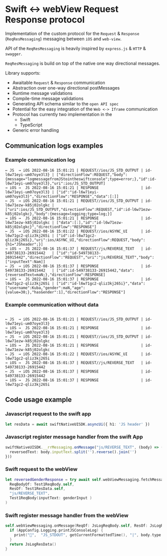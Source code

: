 
# Swift <-> webView Request Response protocol
  
Implementation of the custom protocol for the `Request` & `Response` (`ReqResMessaging`) messaging between `iOS` and `web-view`.

API of the `ReqResMessaging` is heavily inspired by `express.js` & `HTTP` & `swagger`.

`ReqResMessaging` is build on top of the native one way directional messages.

Library supports:
- Awaitable `Request` & `Response` communication
- Abstraction over one-way directional postMessages
- Runtime message validations
- Compile-time message validations
- Generating API schema similar to the `open API spec`
- Potential for the easy integration of the `Web <-> Iframe` communication
- Protocol has currently two implementation in the
  - Swift
  - TypeScript
- Generic error handling

## Communication logs examples

### Example communication log

```
← JS  → iOS 2022-08-16 15:01:21 | REQUEST//ios/JS_STD_OUTPUT | id-l6w71eyi-um07oye3l3} | ["directionFlow":REQUEST,"body":{message="logmessagefromJStointheswiftconsole";type=error;},"id":id-l6w71eyi-um07oye3l3},"uri":ios/JS_STD_OUTPUT]
→ iOS →  JS 2022-08-16 15:01:21 | RESPONSE                   | id-l6w71eyi-um07oye3l3} | ["id":"id-l6w71eyi-um07oye3l3}","directionFlow":"RESPONSE","data":[:]]
← JS  → iOS 2022-08-16 15:01:21 | REQUEST//ios/JS_STD_OUTPUT | id-l6w71ezw-k85j02olgkc | ["uri":ios/JS_STD_OUTPUT,"directionFlow":REQUEST,"id":id-l6w71ezw-k85j02olgkc},"body":{message=logging;type=log;}]
→ iOS →  JS 2022-08-16 15:01:21 | RESPONSE                   | id-l6w71ezw-k85j02olgkc | ["data":[:],"id":"id-l6w71ezw-k85j02olgkc}","directionFlow":"RESPONSE"]
← JS  → iOS 2022-08-16 15:01:22 | REQUEST//ios/ASYNC_UI      | id-l6w71gc2-qliz3kj265i | ["id":id-l6w71gc2-qliz3kj265i},"uri":ios/ASYNC_UI,"directionFlow":REQUEST,"body":{h1="JSheader";}]
→ iOS →  JS 2022-08-16 15:01:37 | REQUEST//js/REVERSE_TEXT   | id-549738133-26915442   | ["id":"id-549738133-26915442","directionFlow":"REQUEST","uri":"js/REVERSE_TEXT","body":["inputText":Nam]]
← JS  → iOS 2022-08-16 15:01:37 | RESPONSE                   | id-549738133-26915442   | ["id":id-549738133-26915442,"data":{reversedText=maN;},"directionFlow":RESPONSE]
→ iOS →  JS 2022-08-16 15:01:37 | RESPONSE                   | id-l6w71gc2-qliz3kj265i | ["id":"id-l6w71gc2-qliz3kj265i}","data":["username":Kuba,"gender":maN,"age":{value=30;},"hasGender":1],"directionFlow":"RESPONSE"]

```

### Example communication without data

```

← JS  → iOS 2022-08-16 15:01:21 | REQUEST//ios/JS_STD_OUTPUT | id-l6w71eyi-um07oye3l3}
→ iOS →  JS 2022-08-16 15:01:21 | RESPONSE                   | id-l6w71eyi-um07oye3l3}
← JS  → iOS 2022-08-16 15:01:21 | REQUEST//ios/JS_STD_OUTPUT | id-l6w71ezw-k85j02olgkc
→ iOS →  JS 2022-08-16 15:01:21 | RESPONSE                   | id-l6w71ezw-k85j02olgkc
← JS  → iOS 2022-08-16 15:01:22 | REQUEST//ios/ASYNC_UI      | id-l6w71gc2-qliz3kj265i
→ iOS →  JS 2022-08-16 15:01:37 | REQUEST//js/REVERSE_TEXT   | id-549738133-26915442  
← JS  → iOS 2022-08-16 15:01:37 | RESPONSE                   | id-549738133-26915442  
→ iOS →  JS 2022-08-16 15:01:37 | RESPONSE                   | id-l6w71gc2-qliz3kj265i

```


## Code usage example

### Javascript request to the swift app

```typescript
let resData = await swiftNativeUISDK.asyncUi({ h1: 'JS header' })
```

### Javascript register message handler from the swift App

```typescript
swiftNativeUISDK.__rrMessaging.onMessage("js/REVERSE_TEXT", (body) => ({
  reversedText: body.inputText.split('').reverse().join('')
}))

```

### Swift request to the webView

```swift
let reversedGenderResponse = try await self.webViewMessaging.fetchMessage(
  ReqBodyOf: Test1ReqBody.self,
  ResOf: Test1ResData.self,
  "js/REVERSE_TEXT",
  Test1ReqBody(inputText: genderInput )
)
```




### Swift register message handler from the webView

```swift
self.webViewMessaging.onMessage(ReqOf: JsLogReqBody.self, ResOf: JsLogResData.self, "ios/JS_STD_OUTPUT") { body in
  if (AppConfig.Logging.printJSConsoleLog) {
    print("📲",  "JS_STDOUT", getCurrentFormattedTime(), "|", body.type.getIcon(), body.message)
  }
  return JsLogResData()
}
```
